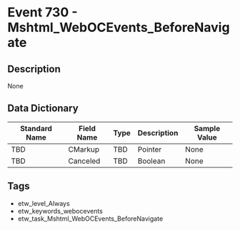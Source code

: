 # Event 730 - Mshtml_WebOCEvents_BeforeNavigate

## Description
None

## Data Dictionary
|Standard Name|Field Name|Type|Description|Sample Value|
|---|---|---|---|---|
|TBD|CMarkup|TBD|Pointer|None|None|
|TBD|Canceled|TBD|Boolean|None|None|

## Tags
* etw_level_Always
* etw_keywords_webocevents
* etw_task_Mshtml_WebOCEvents_BeforeNavigate